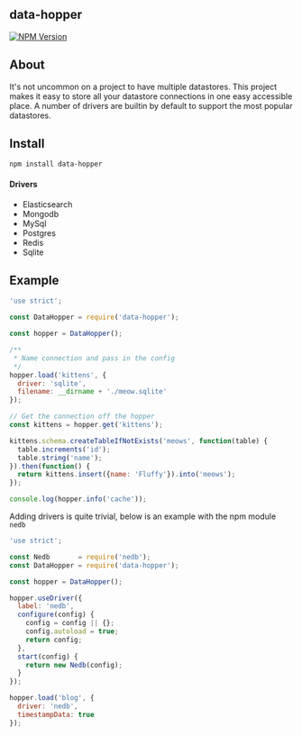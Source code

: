 ## data-hopper
[![NPM Version][npm-image]][npm-url] <br />

## About
It's not uncommon on a project to have multiple datastores. This project makes it easy to store all your datastore connections
in one easy accessible place. A number of drivers are builtin by default to support the most popular datastores.

## Install
`npm install data-hopper`

#### Drivers
- Elasticsearch
- Mongodb
- MySql
- Postgres
- Redis
- Sqlite


## Example
```js
'use strict';

const DataHopper = require('data-hopper');

const hopper = DataHopper();

/**
 * Name connection and pass in the config
 */
hopper.load('kittens', {
  driver: 'sqlite',
  filename: __dirname + './meow.sqlite'
});

// Get the connection off the hopper
const kittens = hopper.get('kittens');

kittens.schema.createTableIfNotExists('meows', function(table) {
  table.increments('id');
  table.string('name');
}).then(function() {
  return kittens.insert({name: 'Fluffy'}).into('meows');
});

console.log(hopper.info('cache'));
```

Adding drivers is quite trivial, below is an example with the 
npm module `nedb`

```js
'use strict';

const Nedb       = require('nedb');
const DataHopper = require('data-hopper');

const hopper = DataHopper();

hopper.useDriver({
  label: 'nedb',
  configure(config) {
    config = config || {};
    config.autoload = true;
    return config;
  },
  start(config) {
    return new Nedb(config);
  }
});

hopper.load('blog', {
  driver: 'nedb',
  timestampData: true
});
```

[npm-image]: https://img.shields.io/npm/v/data-hopper.svg
[npm-url]: https://npmjs.org/package/data-hopper

